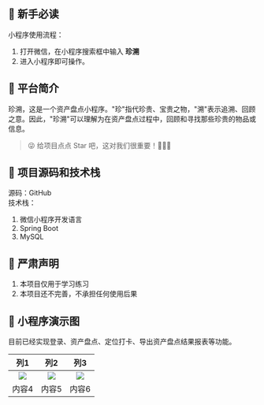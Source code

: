 ## 🐶 新手必读

小程序使用流程：
1. 打开微信，在小程序搜索框中输入 **珍溯** 
2. 进入小程序即可操作。

## 🐯 平台简介

珍溯，这是一个资产盘点小程序。"珍"指代珍贵、宝贵之物，"溯"表示追溯、回顾之意。因此，"珍溯"可以理解为在资产盘点过程中，回顾和寻找那些珍贵的物品或信息。
> 😜 给项目点点 Star 吧，这对我们很重要！💪💪💪

## 🐳 项目源码和技术栈

源码：GitHub <br/>
技术栈：
1. 微信小程序开发语言
2. Spring Boot
3. MySQL

## 🐼 严肃声明
1. 本项目仅用于学习练习
2. 本项目还不完善，不承担任何使用后果

## 🐷 小程序演示图
目前已经实现登录、资产盘点、定位打卡、导出资产盘点结果报表等功能。


| 列1      | 列2      | 列3      |
|:---------------------------------------:|:---------------------------------------:|:---------------------------------------:|
| ![](https://static.iocoder.cn/images/ruoyi-vue-pro/admin-uniapp/01.png?imageView2/2/format/webp)    | ![](https://static.iocoder.cn/images/ruoyi-vue-pro/admin-uniapp/01.png?imageView2/2/format/webp)    | ![](https://static.iocoder.cn/images/ruoyi-vue-pro/admin-uniapp/01.png?imageView2/2/format/webp)    |
| 内容4    | 内容5    | 内容6    |




		
		

